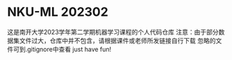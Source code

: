 # NKU-ML 202302
这是南开大学2023学年第二学期机器学习课程的个人代码仓库
注意：由于部分数据集文件过大，仓库中并不包含，请根据课件或老师所发链接自行下载
忽略的文件可到.gitignore中查看
just have fun!
